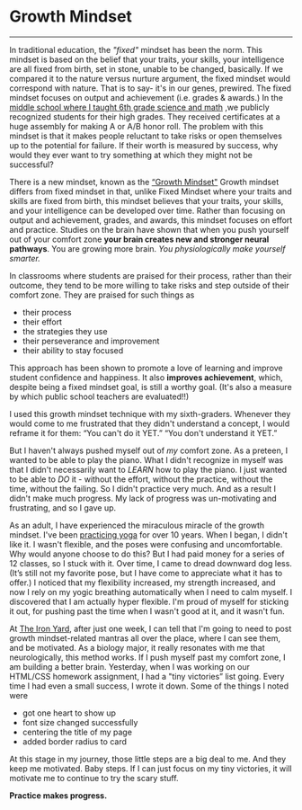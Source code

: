 Growth Mindset
==============
---

In traditional education, the *"fixed"* mindset has been the norm. This mindset is based on the belief that your traits, your skills, your intelligence are all fixed from birth, set in stone, unable to be changed, basically. If we compared it to the nature versus nurture argument, the fixed mindset would correspond with nature. That is to say- it's in our genes, prewired. The fixed mindset focuses on output and achievement (i.e. grades & awards.) In the [middle school where I taught 6th grade science and math](http://www.chatham.k12.nc.us/mbpms) ,we publicly recognized students for their high grades. They received certificates at a huge assembly for making A or A/B honor roll. The problem with this mindset is that it makes people reluctant to take risks or open themselves up to the potential for failure. If their worth is measured by success, why would they ever want to try something at which they might not be successful? 

There is a new mindset, known as the [“Growth Mindset"](http://mindsetonline.com/whatisit/about/)  Growth mindset differs from fixed mindset in that, unlike Fixed Mindset where your traits and skills are fixed from birth, this mindset believes that your traits, your skills, and your intelligence can be developed over time. Rather than focusing on output and achievement, grades, and awards, this mindset focuses on effort and practice. Studies on the brain have shown that when you push yourself out of your comfort zone **your brain creates new and stronger neural pathways**. You are growing more brain. *You physiologically make yourself smarter.*

 In classrooms where students are praised for their process, rather than their outcome, they tend to be more willing to take risks and step outside of their comfort zone. They are praised for such things as 

* their process
* their effort 
* the strategies they use 
* their perseverance and improvement
* their ability to stay focused


This approach has been shown to promote a love of learning and improve student confidence and happiness. It also **improves achievement**, which, despite being a fixed mindset goal, is still a worthy goal. (It's also a measure by which public school teachers are evaluated!!)

 I used this growth mindset technique with my sixth-graders.  Whenever they would come to me frustrated that they didn't understand a concept, I would reframe it for them: “You can't do it YET.” “You don't understand it YET.”

But I haven't always pushed myself out of *my* comfort zone.  As a preteen, I wanted to be able to play the piano. What I didn't recognize in myself was that I didn't necessarily want to *LEARN* how to play the piano. I just wanted to be able to *DO* it - without the effort, without the practice, without the time, without the failing.  So I didn't practice very much. And as a result I didn't make much progress. My lack of progress was un-motivating and frustrating, and so I gave up.

 As an adult, I have experienced the miraculous miracle of the growth mindset. I've been [practicing yoga](http://www.cathyholtyoga.com/about-studio) for over 10 years. When I began, I didn't like it. I wasn't flexible, and the poses were confusing and uncomfortable. Why would anyone choose to do this? But I had paid money for a series of 12 classes, so I stuck with it. Over time, I came to dread downward dog less. (It’s still not my favorite pose, but I have come to appreciate what it has to offer.)  I noticed that my flexibility increased, my strength increased, and now I rely on my yogic breathing automatically when I need to calm myself. I discovered that I am actually hyper flexible. I'm proud of myself for sticking it out, for pushing past the time when I wasn't good at it, and it wasn't fun.

At [The Iron Yard](http://landing.theironyard.com/landing/durham-db4e/?gclid=CjwKEAjwsYW6BRCTzvu5y8DPhi0SJABnGLlHoNxXKHirDxRFBpr32dhNLyvQuorEkszqmSz2XrTqvxoCTOTw_wcB), after just one week, I can tell that I'm going to need to post growth mindset-related mantras all over the place, where I can see them, and be motivated. As a biology major, it really resonates with me that neurologically, this method works. If I push myself past my comfort zone, I am building a better brain. Yesterday, when I was working on our HTML/CSS homework assignment, I had a "tiny victories” list going. Every time I had even a small success, I wrote it down. Some of the things I noted were 

*  got one heart to show up 
*  font size changed successfully 
*  centering the title of my page
*  added border radius to card 

At this stage in my journey, those little steps are a big deal to me. And they keep me motivated. Baby steps. If I can just focus on my tiny victories, it will motivate me to continue to try the scary stuff.

 **Practice makes progress.**